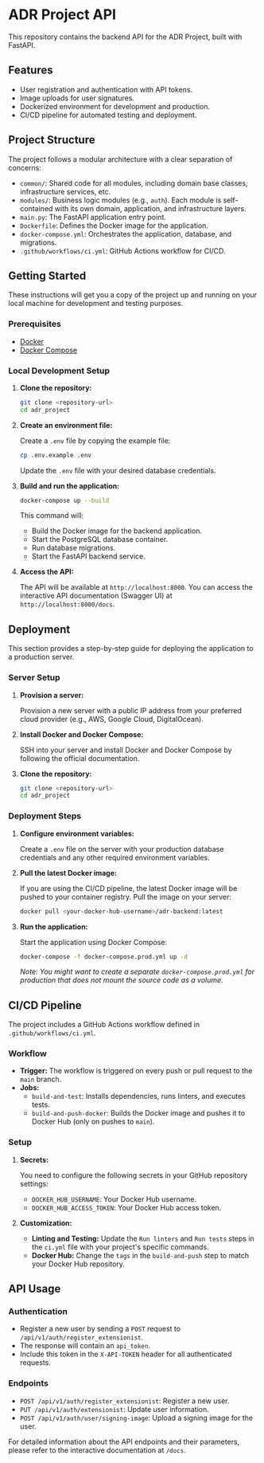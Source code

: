 # ADR Project API

This repository contains the backend API for the ADR Project, built with FastAPI.

## Features

- User registration and authentication with API tokens.
- Image uploads for user signatures.
- Dockerized environment for development and production.
- CI/CD pipeline for automated testing and deployment.

## Project Structure

The project follows a modular architecture with a clear separation of concerns:

- `common/`: Shared code for all modules, including domain base classes, infrastructure services, etc.
- `modules/`: Business logic modules (e.g., `auth`). Each module is self-contained with its own domain, application, and infrastructure layers.
- `main.py`: The FastAPI application entry point.
- `Dockerfile`: Defines the Docker image for the application.
- `docker-compose.yml`: Orchestrates the application, database, and migrations.
- `.github/workflows/ci.yml`: GitHub Actions workflow for CI/CD.

## Getting Started

These instructions will get you a copy of the project up and running on your local machine for development and testing purposes.

### Prerequisites

- [Docker](https://docs.docker.com/get-docker/)
- [Docker Compose](https://docs.docker.com/compose/install/)

### Local Development Setup

1.  **Clone the repository:**

    ```bash
    git clone <repository-url>
    cd adr_project
    ```

2.  **Create an environment file:**

    Create a `.env` file by copying the example file:

    ```bash
    cp .env.example .env
    ```

    Update the `.env` file with your desired database credentials.

3.  **Build and run the application:**

    ```bash
    docker-compose up --build
    ```

    This command will:
    - Build the Docker image for the backend application.
    - Start the PostgreSQL database container.
    - Run database migrations.
    - Start the FastAPI backend service.

4.  **Access the API:**

    The API will be available at `http://localhost:8000`.
    You can access the interactive API documentation (Swagger UI) at `http://localhost:8000/docs`.

## Deployment

This section provides a step-by-step guide for deploying the application to a production server.

### Server Setup

1.  **Provision a server:**

    Provision a new server with a public IP address from your preferred cloud provider (e.g., AWS, Google Cloud, DigitalOcean).

2.  **Install Docker and Docker Compose:**

    SSH into your server and install Docker and Docker Compose by following the official documentation.

3.  **Clone the repository:**

    ```bash
    git clone <repository-url>
    cd adr_project
    ```

### Deployment Steps

1.  **Configure environment variables:**

    Create a `.env` file on the server with your production database credentials and any other required environment variables.

2.  **Pull the latest Docker image:**

    If you are using the CI/CD pipeline, the latest Docker image will be pushed to your container registry. Pull the image on your server:

    ```bash
    docker pull <your-docker-hub-username>/adr-backend:latest
    ```

3.  **Run the application:**

    Start the application using Docker Compose:

    ```bash
    docker-compose -f docker-compose.prod.yml up -d
    ```

    *Note: You might want to create a separate `docker-compose.prod.yml` for production that does not mount the source code as a volume.*

## CI/CD Pipeline

The project includes a GitHub Actions workflow defined in `.github/workflows/ci.yml`.

### Workflow

- **Trigger:** The workflow is triggered on every push or pull request to the `main` branch.
- **Jobs:**
    - `build-and-test`: Installs dependencies, runs linters, and executes tests.
    - `build-and-push-docker`: Builds the Docker image and pushes it to Docker Hub (only on pushes to `main`).

### Setup

1.  **Secrets:**

    You need to configure the following secrets in your GitHub repository settings:
    - `DOCKER_HUB_USERNAME`: Your Docker Hub username.
    - `DOCKER_HUB_ACCESS_TOKEN`: Your Docker Hub access token.

2.  **Customization:**

    - **Linting and Testing:** Update the `Run linters` and `Run tests` steps in the `ci.yml` file with your project's specific commands.
    - **Docker Hub:** Change the `tags` in the `build-and-push` step to match your Docker Hub repository.

## API Usage

### Authentication

- Register a new user by sending a `POST` request to `/api/v1/auth/register_extensionist`.
- The response will contain an `api_token`.
- Include this token in the `X-API-TOKEN` header for all authenticated requests.

### Endpoints

- `POST /api/v1/auth/register_extensionist`: Register a new user.
- `PUT /api/v1/auth/extensionist`: Update user information.
- `POST /api/v1/auth/user/signing-image`: Upload a signing image for the user.

For detailed information about the API endpoints and their parameters, please refer to the interactive documentation at `/docs`.
